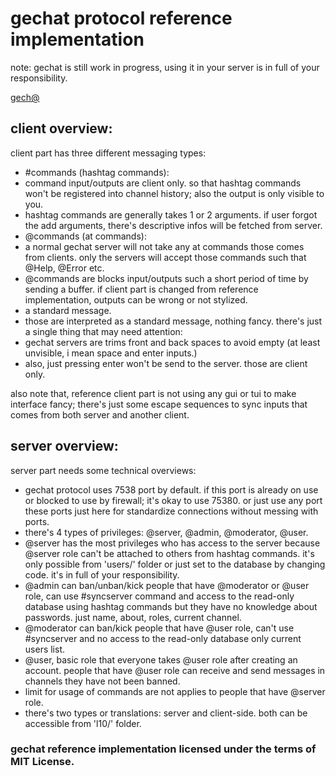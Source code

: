 # gechat protocol reference implementation
note: gechat is still work in progress, using it in your server is in full of your responsibility.

[gech@](logo.png)

## client overview:
client part has three different messaging types:
* #commands (hashtag commands):
 * command input/outputs are client only. so that hashtag commands won't be registered into channel history; also the output is only visible to you.
 * hashtag commands are generally takes 1 or 2 arguments. if user forgot the add arguments, there's descriptive infos will be fetched from server.
* @commands (at commands):
 * a normal gechat server will not take any at commands those comes from clients. only the servers will accept those commands such that @Help, @Error etc.
 * @commands are blocks input/outputs such a short period of time by sending a buffer. if client part is changed from reference implementation, outputs can be wrong or not stylized.
* a standard message.
 * those are interpreted as a standard message, nothing fancy. there's just a single thing that may need attention:
  * gechat servers are trims front and back spaces to avoid empty (at least unvisible, i mean space and enter inputs.)
  * also, just pressing enter won't be send to the server. those are client only.

also note that, reference client part is not using any gui or tui to make interface fancy; there's just some escape sequences to sync inputs that comes from both server and another client.

## server overview:
server part needs some technical overviews:
* gechat protocol uses 7538 port by default. if this port is already on use or blocked to use by firewall; it's okay to use 75380. 
  or just use any port these ports just here for standardize connections without messing with ports.
* there's 4 types of privileges: @server, @admin, @moderator, @user.
 * @server has the most privileges who has access to the server because @server role can't be attached to others from hashtag commands. it's only possible from 'users/' folder or just set to the database by changing code. it's in full of your responsibility.
 * @admin can ban/unban/kick people that have @moderator or @user role, can use #syncserver command and access to the read-only database using hashtag commands but they have no knowledge about passwords. just name, about, roles, current channel.
 * @moderator can ban/kick people that have @user role, can't use #syncserver and no access to the read-only database only current users list.
 * @user, basic role that everyone takes @user role after creating an account. people that have @user role can receive and send messages in channels they have not been banned.
* limit for usage of commands are not applies to people that have @server role.
* there's two types or translations: server and client-side. both can be accessible from 'l10/' folder.

### gechat reference implementation licensed under the terms of MIT License.